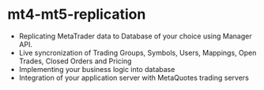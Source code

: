 # mt4-mt5-replication

<ul><li>Replicating MetaTrader data to Database of your choice using Manager API. </li>
<li>Live syncronization of Trading Groups, Symbols, Users, Mappings, Open Trades, Closed Orders and Pricing</li>
<li>Implementing your business logic into database</li>
<li>Integration of your application server with MetaQuotes trading servers</li>
